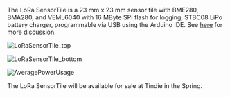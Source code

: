 The LoRa SensorTile is a 23 mm x 23 mm sensor tile with BME280, BMA280, and VEML6040 with 16 MByte SPI flash for logging, STBC08 LiPo battery charger, programmable via USB using the Arduino IDE. See [here](https://hackaday.io/project/35169-hackable-cmwx1zzabz-lora-devices) for more discussion.

![LoRaSensorTile_top](https://www.thethingsnetwork.org/forum/uploads/default/optimized/2X/a/a1ecaf75873262e0c6389440567fcd82dbbf9f2f_1_521x500.jpg)

![LoRaSensorTile_bottom](https://www.thethingsnetwork.org/forum/uploads/default/optimized/2X/1/1d02002770c579938731e5242924e013e15bc6f4_1_529x500.jpg)

![AveragePowerUsage](https://cdn.hackaday.io/images/3908751516424429114.jpg)

The LoRa SensorTile will be available for sale at Tindie in the Spring.
